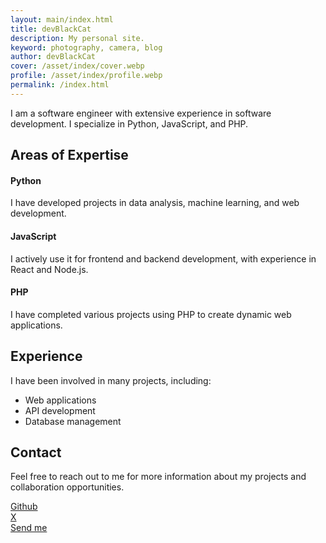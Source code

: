 ```yaml
---
layout: main/index.html
title: devBlackCat
description: My personal site.
keyword: photography, camera, blog
author: devBlackCat
cover: /asset/index/cover.webp
profile: /asset/index/profile.webp
permalink: /index.html
---
```


I am a software engineer with extensive experience in software development. I specialize in Python, JavaScript, and PHP.

## Areas of Expertise
#### Python
I have developed projects in data analysis, machine learning, and web development.

#### JavaScript
I actively use it for frontend and backend development, with experience in React and Node.js.

#### PHP
I have completed various projects using PHP to create dynamic web applications.

## Experience
I have been involved in many projects, including:

- Web applications
- API development
- Database management

## Contact
Feel free to reach out to me for more information about my projects and collaboration opportunities.

<a target='_blank' href='https://github.com/uiframer'>Github</a>
<br/>
<a target='_blank' href='https://x.com/devblackcat'>X</a>
<br/>
<a href='mailto:devblackcat@yahoo.com'>Send me</a>
